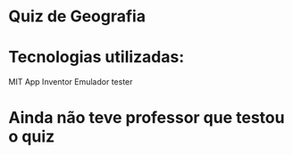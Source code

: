 # Quiz de Geografia

# Tecnologias utilizadas:
MIT App Inventor
Emulador tester

# Ainda não teve professor que testou o quiz
